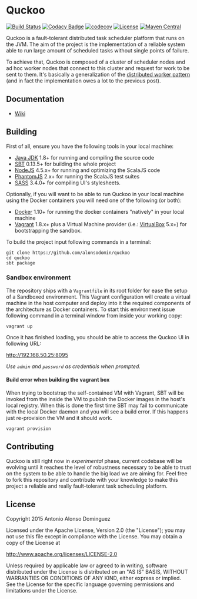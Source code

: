 # Quckoo

[![Build Status](https://travis-ci.org/alonsodomin/quckoo.svg?branch=master)](https://travis-ci.org/alonsodomin/quckoo)
[![Codacy Badge](https://api.codacy.com/project/badge/Grade/e9f5ba8e800e494f995643d50927783f)](https://www.codacy.com/app/alonso-domin/quckoo?utm_source=github.com&amp;utm_medium=referral&amp;utm_content=alonsodomin/quckoo&amp;utm_campaign=Badge_Grade)
[![codecov](https://codecov.io/gh/alonsodomin/quckoo/branch/master/graph/badge.svg)](https://codecov.io/gh/alonsodomin/quckoo)
[![License](http://img.shields.io/:license-Apache%202-red.svg)](http://www.apache.org/licenses/LICENSE-2.0.txt)
[![Maven Central](https://maven-badges.herokuapp.com/maven-central/io.quckoo/quckoo-core_2.11/badge.svg)](https://maven-badges.herokuapp.com/maven-central/io.quckoo/quckoo-core_2.11)

Quckoo is a fault-tolerant distributed task scheduler platform that runs on the JVM. The aim of the project is
the implementation of a reliable system able to run large amount of scheduled tasks without single points of failure.

To achieve that, Quckoo is composed of a cluster of scheduler nodes and ad hoc worker nodes that connect to this
cluster and request for work to be sent to them. It's basically a generalization of the [distributed worker
pattern](http://letitcrash.com/post/29044669086/balancing-workload-across-nodes-with-akka-2) (and in fact the
implementation owes a lot to the previous post).

## Documentation

 * [Wiki](https://github.com/alonsodomin/quckoo/wiki/Introduction)

## Building

First of all, ensure you have the following tools in your local machine:

 * [Java JDK](http://www.oracle.com/technetwork/java/javase/downloads/index.html) 1.8+ for running and compiling the source code
 * [SBT](http://www.scala-sbt.org) 0.13.5+ for building the whole project
 * [NodeJS](https://nodejs.org/en/) 4.5.x+ for running and optimizing the ScalaJS code
 * [PhantomJS](http://phantomjs.org) 2.x+ for running the ScalaJS test suites
 * [SASS](http://sass-lang.com) 3.4.0+ for compiling UI's stylesheets.

Optionally, if you will want to be able to run Quckoo in your local machine
using the Docker containers you will need one of the following (or both):

 * [Docker](http://www.docker.com) 1.10+ for running the docker containers "natively" in your local machine
 * [Vagrant](http://www.vagrantup.com) 1.8.x+ plus a Virtual Machine provider (i.e.: [VirtualBox](http://www.virtualbox.org) 5.x+) for bootstrapping the sandbox.

To build the project input following commands in a terminal:

```
git clone https://github.com/alonsodomin/quckoo
cd quckoo
sbt package
```

### Sandbox environment

The repository ships with a `Vagrantfile` in its root folder for ease the setup of a Sandboxed environment. This Vagrant configuration
will create a virtual machine in the host computer and deploy into it the required components of the architecture as
Docker containers. To start this environment issue following command in a terminal window from inside your working copy:

```
vagrant up
```

Once it has finished loading, you should be able to access the Quckoo UI in following URL:

http://192.168.50.25:8095

_Use `admin` and `password` as credentials when prompted._

#### Build error when building the vagrant box

When trying to bootstrap the self-contained VM with Vagrant, SBT will be invoked from the inside the VM to publish
the Docker images in the host's local registry. When this is done the first time SBT may fail to communicate with
the local Docker daemon and you will see a build error. If this happens just re-provision the VM and it should work.

```
vagrant provision
```

## Contributing

Quckoo is still right now in _experimental_ phase, current codebase will be evolving until it reaches the level of
robustness necessary to be able to trust on the system to be able to handle the big load we are aiming for. Feel
free to fork this repository and contribute with your knowledge to make this project a reliable and really
fault-tolerant task scheduling platform.

## License

Copyright 2015 Antonio Alonso Dominguez

Licensed under the Apache License, Version 2.0 (the "License");
you may not use this file except in compliance with the License.
You may obtain a copy of the License at

http://www.apache.org/licenses/LICENSE-2.0

Unless required by applicable law or agreed to in writing, software
distributed under the License is distributed on an "AS IS" BASIS,
WITHOUT WARRANTIES OR CONDITIONS OF ANY KIND, either express or implied.
See the License for the specific language governing permissions and
limitations under the License.
